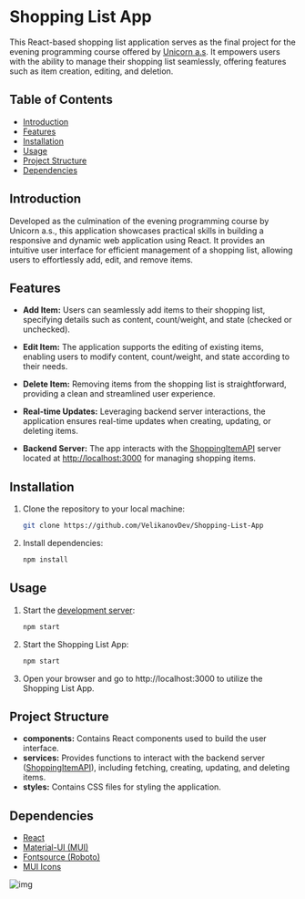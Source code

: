 # Shopping List App

This React-based shopping list application serves as the final project for the evening programming course offered by [Unicorn a.s](https://unicorn.com/en/). It empowers users with the ability to manage their shopping list seamlessly, offering features such as item creation, editing, and deletion.

## Table of Contents

- [Introduction](#introduction)
- [Features](#features)
- [Installation](#installation)
- [Usage](#usage)
- [Project Structure](#project-structure)
- [Dependencies](#dependencies)

## Introduction

Developed as the culmination of the evening programming course by Unicorn a.s., this application showcases practical skills in building a responsive and dynamic web application using React. It provides an intuitive user interface for efficient management of a shopping list, allowing users to effortlessly add, edit, and remove items.

## Features

- **Add Item:** Users can seamlessly add items to their shopping list, specifying details such as content, count/weight, and state (checked or unchecked).

- **Edit Item:** The application supports the editing of existing items, enabling users to modify content, count/weight, and state according to their needs.

- **Delete Item:** Removing items from the shopping list is straightforward, providing a clean and streamlined user experience.

- **Real-time Updates:** Leveraging backend server interactions, the application ensures real-time updates when creating, updating, or deleting items.

- **Backend Server:** The app interacts with the [ShoppingItemAPI](https://github.com/goryllaz/ShoppingItemAPI) server located at [http://localhost:3000](http://localhost:3000) for managing shopping items.

## Installation

1. Clone the repository to your local machine:
    ```bash
    git clone https://github.com/VelikanovDev/Shopping-List-App
    ```

2. Install dependencies:
    ```bash
    npm install
    ```

## Usage

1. Start the [development server](https://github.com/goryllaz/ShoppingItemAPI):
    ```bash
    npm start
    ```

2. Start the Shopping List App:
    ```bash
    npm start
    ```
3. Open your browser and go to http://localhost:3000 to utilize the Shopping List App.

## Project Structure

- **components:** Contains React components used to build the user interface.
- **services:** Provides functions to interact with the backend server ([ShoppingItemAPI](https://github.com/goryllaz/ShoppingItemAPI)), including fetching, creating, updating, and deleting items.
- **styles:** Contains CSS files for styling the application.

## Dependencies

- [React](https://react.dev/)
- [Material-UI (MUI)](https://v4.mui.com/)
- [Fontsource (Roboto)](https://fontsource.org/)
- [MUI Icons](https://v4.mui.com/)

![img](https://github.com/VelikanovDev/Shopping-List-App/assets/125138065/88fa7654-8375-4643-b67b-4e5a0e06a6a7)

